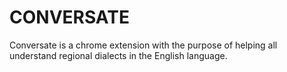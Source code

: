 # CONVERSATE
Conversate is a chrome extension with the purpose of helping all understand regional dialects in the English language.
